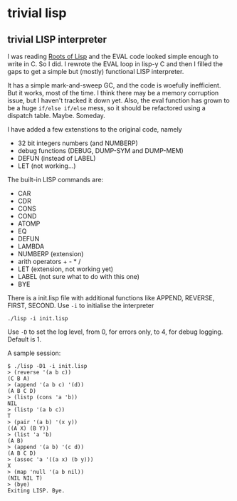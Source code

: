 # trivial lisp
## trivial LISP interpreter

I was reading [Roots of Lisp](http://www.paulgraham.com/rootsoflisp.html) and the EVAL code looked simple enough to write in C.
So I did. I rewrote the EVAL loop in lisp-y C and then I filled the gaps to get a simple but (mostly) functional LISP interpreter.

It has a simple mark-and-sweep GC, and the code is woefully inefficient. But it works, most of the time. 
I think there may be a memory corruption issue, but I haven't tracked it down yet.
Also, the eval function has grown to be a huge `if/else if/else` mess, so it should be refactored using a dispatch table. Maybe. Someday.

I have added a few extenstions to the original code, namely 
- 32 bit integers numbers (and NUMBERP)
- debug functions (DEBUG, DUMP-SYM and DUMP-MEM)
- DEFUN (instead of LABEL)
- LET (not working...)

The built-in LISP commands are:
- CAR
- CDR
- CONS
- COND
- ATOMP
- EQ
- DEFUN
- LAMBDA
- NUMBERP (extension)
- arith operators + - * /
- LET (extension, not working yet)
- LABEL (not sure what to do with this one)
- BYE

There is a init.lisp file with additional functions like APPEND, REVERSE, FIRST, SECOND. Use `-i` to initialise the interpreter

`./lisp -i init.lisp`

Use `-D` to set the log level, from 0, for errors only, to 4, for debug logging. Default is 1.

A sample session:

```
$ ./lisp -D1 -i init.lisp
> (reverse '(a b c))
(C B A)
> (append '(a b c) '(d))
(A B C D)
> (listp (cons 'a 'b))
NIL
> (listp '(a b c))
T
> (pair '(a b) '(x y))
((A X) (B Y))
> (list 'a 'b)
(A B)
> (append '(a b) '(c d))
(A B C D)
> (assoc 'a '((a x) (b y)))
X
> (map 'null '(a b nil))
(NIL NIL T)
> (bye)
Exiting LISP. Bye.
```
